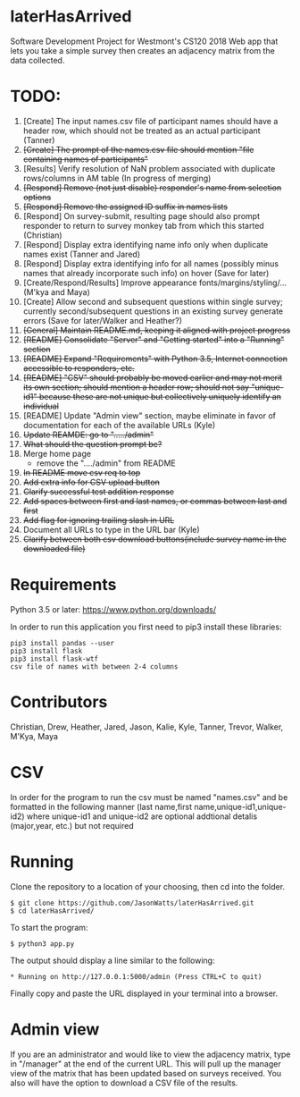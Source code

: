 # laterHasArrived
Software Development Project for Westmont's CS120 2018
Web app that lets you take a simple survey then creates an adjacency matrix from the data collected.

# TODO:
1. [Create] The input names.csv file of participant names should have a header row,
which should not be treated as an actual participant (Tanner)
1. ~~[Create] The prompt of the names.csv file should mention "file containing names of participants"~~
1. [Results] Verify resolution of NaN problem associated with duplicate rows/columns in AM table (In progress of merging)
1. ~~[Respond] Remove (not just disable) responder's name from selection options~~
1. ~~[Respond] Remove the assigned ID suffix in names lists~~
1. [Respond] On survey-submit, resulting page should also prompt responder
to return to survey monkey tab from which this started (Christian)
1. [Respond] Display extra identifying name info only when duplicate names exist (Tanner and Jared)
1. [Respond] Display extra identifying info for all names
(possibly minus names that already incorporate such info) on hover (Save for later)
1. [Create/Respond/Results] Improve appearance fonts/margins/styling/... (M'kya and Maya)
1. [Create] Allow second and subsequent questions within single survey;
currently second/subsequent questions in an existing survey generate errors (Save for later/Walker and Heather?)
1. ~~[General] Maintain README.md, keeping it aligned with project progress~~
1. ~~[README] Consolidate "Server" and "Getting started" into a "Running" section~~
1. ~~[README] Expand "Requirements" with Python 3.5, Internet connection accessible to responders, etc.~~
1. ~~[README] "CSV" should probably be moved earlier and may not merit its own section;
should mention a header row; should not say "unique-id1" because these are not unique
but collectively uniquely identify an individual~~
1. [README] Update "Admin view" section, maybe eliminate in favor of documentation
for each of the available URLs (Kyle)
1. ~~Update REAMDE: go to "...../admin"~~
1. ~~What should the question prompt be?~~
1. Merge home page 
   * remove the "..../admin" from README
1. ~~In README move csv req to top~~
1. ~~Add extra info for CSV upload button~~
1. ~~Clarify successful test addition response~~
1. ~~Add spaces between first and last names, or commas between last and first~~
1. ~~Add flag for ignoring trailing slash in URL~~
1. Document all URLs to type in the URL bar (Kyle)
1. ~~Clarify between both csv download buttons(include survey name in the downloaded file)~~

# Requirements
Python 3.5 or later: https://www.python.org/downloads/

In order to run this application you first need to pip3 install these libraries:

```
pip3 install pandas --user
pip3 install flask
pip3 install flask-wtf
csv file of names with between 2-4 columns
```

# Contributors
Christian,
Drew,
Heather,
Jared,
Jason,
Kalie,
Kyle,
Tanner,
Trevor,
Walker,
M'Kya,
Maya

# CSV

In order for the program to run the csv must be named "names.csv" and be formatted in the following manner (last name,first name,unique-id1,unique-id2) where unique-id1 and unique-id2 are optional addtional detalis (major,year, etc.) but not required 


# Running
Clone the repository to a location of your choosing, then cd into the folder.
```
$ git clone https://github.com/JasonWatts/laterHasArrived.git
$ cd laterHasArrived/
```
To start the program:
```
$ python3 app.py
```
The output should display a line similar to the following:
```
* Running on http://127.0.0.1:5000/admin (Press CTRL+C to quit)
```
Finally copy and paste the URL displayed in your terminal into a browser.


# Admin view
If you are an administrator and would like to view the adjacency matrix, type in "/manager" at the end of the current URL. This will pull up the manager view of the matrix that has been updated based on surveys received. You also will have the option to download a CSV file of the results.


